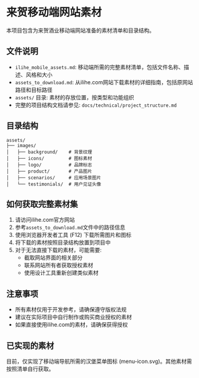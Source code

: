 # 来贺移动端网站素材

本项目包含为来贺酒业移动端网站准备的素材清单和目录结构。

## 文件说明

- `ilihe_mobile_assets.md`: 移动端所需的完整素材清单，包括文件名称、描述、风格和大小
- `assets_to_download.md`: 从ilihe.com网站下载素材的详细指南，包括原网站路径和目标路径
- `assets/` 目录: 素材的存放位置，按类型和功能组织
- 完整的项目结构文档请参见: `docs/technical/project_structure.md`

## 目录结构

```
assets/
├── images/
│   ├── background/    # 背景纹理
│   ├── icons/         # 图标素材
│   ├── logo/          # 品牌标志
│   ├── product/       # 产品图片
│   ├── scenarios/     # 应用场景图片
│   └── testimonials/  # 用户见证头像
```

## 如何获取完整素材集

1. 请访问ilihe.com官方网站
2. 参考`assets_to_download.md`文件中的路径信息
3. 使用浏览器开发者工具 (F12) 下载所需图片和图标
4. 将下载的素材按照目录结构放置到项目中
5. 对于无法直接下载的素材，可能需要:
   - 截取网站界面的相关部分
   - 联系网站所有者获取授权素材
   - 使用设计工具重新创建类似素材

## 注意事项

- 所有素材仅用于开发参考，请确保遵守版权法规
- 建议在实际项目中自行制作或购买商业授权的素材
- 如果直接使用ilihe.com的素材，请确保获得授权

## 已实现的素材

目前，仅实现了移动端导航所需的汉堡菜单图标 (menu-icon.svg)。其他素材需按照清单自行获取。 
